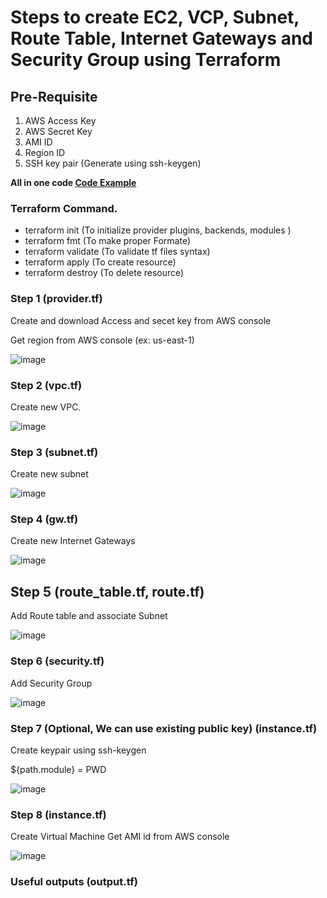 
# Steps to create EC2, VCP, Subnet, Route Table, Internet Gateways and Security Group using Terraform

## Pre-Requisite
1. AWS Access Key 
2. AWS Secret Key
3. AMI ID
4. Region ID 
5. SSH key pair (Generate using ssh-keygen)

**All in one code [Code Example](https://github.com/amansunny08/terraform_IaaC/tree/master/code)**

### Terraform Command.
- terraform init  (To initialize provider plugins, backends, modules )
- terraform fmt (To make proper Formate)
- terraform validate (To validate tf files syntax)
- terraform apply (To create resource)
- terraform destroy (To delete resource)

### Step 1 (provider.tf)

Create and download Access and secet key from AWS console

Get region from AWS console (ex: us-east-1)

![image](https://github.com/amansunny08/terraform_ec2/assets/92769620/837918f3-247f-44e9-9a64-93262ac38c4c)

### Step 2 (vpc.tf)

Create new VPC.

![image](https://github.com/amansunny08/terraform_ec2/assets/92769620/e755a40e-4c6c-4225-9686-d0678a71bb50)

### Step 3 (subnet.tf)

Create new subnet

![image](https://github.com/amansunny08/terraform_ec2/assets/92769620/8c564807-3ef9-49de-9203-d33bb43144c5)

### Step 4 (gw.tf)

Create new Internet Gateways

![image](https://github.com/amansunny08/terraform_ec2/assets/92769620/769757fa-61da-4971-95b2-97f034e94b28)

## Step 5 (route_table.tf, route.tf)

Add Route table and associate Subnet

![image](https://github.com/amansunny08/terraform_ec2/assets/92769620/88e4624a-d288-4a95-8c76-25b96e79bc93)

### Step 6 (security.tf)

Add Security Group

![image](https://github.com/amansunny08/terraform_ec2/assets/92769620/962fbbc6-8ce2-4806-8ac7-f4c63882a044)


### Step 7 (Optional, We can use existing public key) (instance.tf)
Create keypair using ssh-keygen

${path.module} = PWD

![image](https://github.com/amansunny08/terraform_ec2/assets/92769620/f6bb33cd-f14b-45b4-8cb3-eb8c50c07a0f)

### Step 8 (instance.tf)

Create Virtual Machine
Get AMI id from AWS console

![image](https://github.com/amansunny08/terraform_ec2/assets/92769620/7357acaa-57ff-45b7-99d4-23d90ba06670)

### Useful outputs (output.tf)
